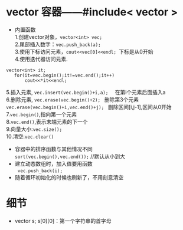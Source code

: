 # vector 容器——#include< vector >

* 内置函数      
1.创建vector对象，`vector<int> vec; `        
2.尾部插入数字：`vec.push_back(a); `         
3.使用下标访问元素，`cout<<vec[0]<<endl; `下标是从0开始          
4.使用迭代器访问元素.                  
 ```
 vector<int> it;               
    for(it=vec.begin();it!=vec.end();it++)          
        cout<<*it<<endl;   
 ```
5.插入元素, `vec.insert(vec.begin()+i,a);  `  在第i个元素后面插入a              
6.删除元素, `vec.erase(vec.begin()+2); `  删除第3个元素              
           `vec.erase(vec.begin()+i,vec.end()+j); `   删除区间[i,j-1],区间从0开始              
7.`vec.begin()`,指向第一个元素              
8.`vec.end()`,表示末端元素的下一个            
9.向量大小:`vec.size();  `          
10.清空:`vec.clear() `   

* 容器中的排序函数与其他情况不同      
`sort(vec.begin(),vec.end());`  //默认从小到大    
* 建立动态数组时，加入值要用函数   
` vec.push_back(i);`  
* 随着循环初始化的时候也刷新了，不用刻意清空    


# 细节
* vector<string> s;
s[0][0]：第一个字符串的首字母   
